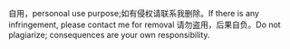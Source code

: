 自用，personoal use purpose;如有侵权请联系我删除。If there is any infringement, please contact me for removal
请勿盗用，后果自负。Do not plagiarize; consequences are your own responsibility.
